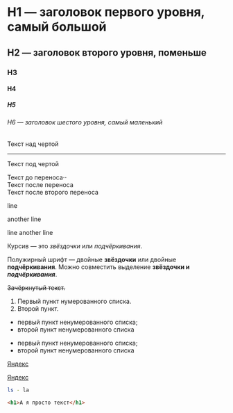 # H1 — заголовок первого уровня, самый большой
## H2 — заголовок второго уровня, поменьше
### H3
#### H4
##### H5
###### H6 — заголовок шестого уровня, самый маленький


Текст над чертой

---

Текст под чертой



Текст до переноса⋅⋅  
Текст после переноса <br>
Текст после второго переноса


line

another line 

line 
another line

Курсив — это *звёздочки* или _подчёркивания_.


Полужирный шрифт — двойные **звёздочки** или двойные __подчёркивания__.
Можно совместить выделение **звёздочки и _подчёркивания_**.

~~Зачёркнутый текст.~~

1. Первый пункт нумерованного списка.
2. Второй пункт.


* первый пункт ненумерованного списка;
* второй пункт ненумерованного списка

- первый пункт ненумерованного списка;
- второй пункт ненумерованного списка

[Яндекс](https://www.yandex.ru)


[Яндекс](https://www.yandex.ru "Я Yandex!")


```bash
ls - la
```
```html
<h1>А я просто текст</h1>
```